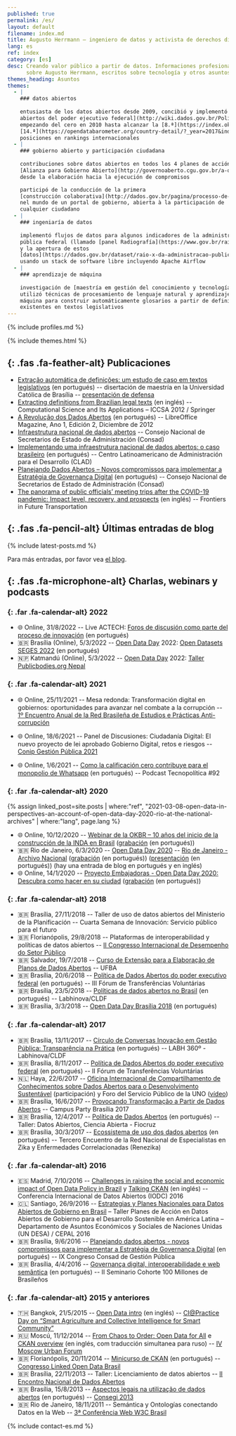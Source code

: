 ```yaml
---
published: true
permalink: /es/
layout: default
filename: index.md
title: Augusto Herrmann – ingeniero de datos y activista de derechos digitales
lang: es
ref: index
category: [es]
desc: Creando valor público a partir de datos. Informaciones profesionales
      sobre Augusto Herrmann, escritos sobre tecnología y otros asuntos.
themes_heading: Asuntos
themes:
  - |
    ### datos abiertos
    
    entusiasta de los datos abiertos desde 2009, concibió y implementó la [Política de Datos
    abiertos del poder ejecutivo federal](http://wiki.dados.gov.br/Politica-de-Dados-Abertos.ashx),
    empezando del cero en 2010 hasta alcanzar la [8.ª](https://index.okfn.org/place/br/) y la
    [14.ª](https://opendatabarometer.org/country-detail/?_year=2017&indicator=ODB&detail=BRA)
    posiciones en rankings internacionales
  - |
    ### gobierno abierto y participación ciudadana
    
    contribuciones sobre datos abiertos en todos los 4 planes de acción de la
    [Alianza para Gobierno Abierto](http://governoaberto.cgu.gov.br/a-ogp/o-que-e-a-iniciativa),
    desde la elaboración hacia la ejecución de compromisos

    participó de la conducción de la primera
    [construcción colaborativa](http://dados.gov.br/pagina/processo-de-participacao-social-da-inda)
    nel mundo de un portal de gobierno, abierta à la participación de
    cualquier ciudadano
  - |
    ### ingeniaría de datos
    
    implementó flujos de datos para algunos indicadores de la administración
    pública federal (llamado [panel Radiografía](https://www.gov.br/raio-x))
    y la apertura de estos
    [datos](https://dados.gov.br/dataset/raio-x-da-administracao-publica-federal),
    usando un stack de software libre incluyendo Apache Airflow
  - |
    ### aprendizaje de máquina
    
    investigación de [maestría em gestión del conocimiento y tecnología de la información](https://bdtd.ucb.br:8443/jspui/handle/123456789/1356)
    utilizó técnicas de procesamiento de lenguaje natural y aprendizaje de
    máquina para construir automáticamente glosarios a partir de definiciones
    existentes en textos legislativos
---
```


{% include profiles.md %}

{% include themes.html %}

<section id="publications">
<div class="container">

## *﻿*{: .fas .fa-feather-alt} Publicaciones

* [Extração automática de definições: um estudo de caso em textos legislativos](https://bdtd.ucb.br:8443/jspui/handle/123456789/1356) (en portugués) -- disertación de maestría en la Universidad Católica de Brasília -- [presentación de defensa](https://www.slideshare.net/AugustoHerrmannBatis/extrao-automtica-de-definies-um-estudo-de-caso-em-textos-legislativos)
* [Extracting definitions from Brazilian legal texts](http://link.springer.com/chapter/10.1007/978-3-642-31137-6_48) (en inglés) -- Computational Science and Its Applications – ICCSA 2012 / Springer
* [A Revolução dos Dados Abertos](https://pt-br.libreoffice.org/assets/Uploads/PT-BR-Documents/Magazine/LM-ED02.pdf) (en portugués) -- LibreOffice Magazine, Ano 1, Edición 2, Diciembre de 2012
* [Infraestrutura nacional de dados abertos](http://banco.consad.org.br/handle/123456789/854) -- Consejo Nacional de Secretarios de Estado de Administración (Consad)
* [Implementando uma infraestrutura nacional de dados abertos: o caso brasileiro](http://siare.clad.org/fulltext/0075041.pdf) (en portugués) -- Centro Latinoamericano de Administración para el Desarrollo (CLAD)
* [Planejando Dados Abertos – Novos compromissos para implementar a Estratégia de Governança Digital](http://consad.org.br/wp-content/uploads/2016/06/Painel-32-03.pdf) (en portugués) -- Consejo Nacional de Secretarios de Estado de Administración (Consad)
* [The panorama of public officials’ meeting trips after the COVID-19 pandemic: Impact level, recovery, and prospects](https://doi.org/10.3389/ffutr.2022.972133) (en inglés) -- Frontiers in Future Transportation

</div>
</section>

<section id="blog">
<div class="container">

## *﻿*{: .fas .fa-pencil-alt} Últimas entradas de blog

{% include latest-posts.md %}

Para más entradas, por favor vea [el blog](blog).

</div>
</section>

<section id="talks">
<div class="long-h">
<div class="container">

## *﻿*{: .fas .fa-microphone-alt} Charlas, webinars y podcasts

</div>
</div>
<div class="secondary-color">
<div class="container">

<div class="row">

<div class="col item">
<div class="content">

### *﻿*{: .far .fa-calendar-alt} 2022

* 🌐 Online, 31/8/2022 -- Live ACTECH:
  [Foros de discusión como parte del proceso de innovación](https://www.youtube.com/watch?v=d2z-TAjnWpA)
  (en portugués)
* 🇧🇷 Brasília (Online), 5/3/2022 -- [Open Data Day](https://opendataday.org/)
  2022:
  [Open Datasets SEGES 2022](https://economiagovbr.github.io/opendataday2022/)
  (en portugués)
* 🇳🇵 Katmandú (Online), 5/3/2022 -- [Open Data Day](https://opendataday.org/)
  2022:
  [Taller Publicbodies.org Nepal](https://github.com/augusto-herrmann/opendataday-publicbodies-nepal/)

</div>
</div>

<div class="col item">
<div class="content">

### *﻿*{: .far .fa-calendar-alt} 2021

* 🌐 Online, 25/11/2021 -- Mesa redonda: Transformación digital en
  gobiernos: oportunidades para avanzar nel combate a la corrupción --
[1º Encuentro Anual de la Red Brasileña de Estudios e Prácticas Anti-corrupción](https://transparenciainternacional.org.br/posts/brasil-passa-a-contar-com-rede-de-especialistas-para-estudar-a-corrupcao/)

* 🌐 Online, 18/6/2021 -- Panel de Discusiones: Ciudadanía Digital: El nuevo
  proyecto de lei aprobado Gobierno Digital, retos e riesgos --
  [Conip Gestión Pública 2021](https://www.conipevento.com.br/)

* 🌐 Online, 1/6/2021 -- [Como la calificación cero contribuye para el monopolio de Whatsapp](https://www.youtube.com/watch?v=gcJ7RnbMjE8) (en portugués)
  -- Podcast Tecnopolítica #92

</div>
</div>

<div class="col item">
<div class="content">

### *﻿*{: .far .fa-calendar-alt} 2020

{% assign linked_post=site.posts | where:"ref", "2021-03-08-open-data-in-perspectives-an-account-of-open-data-day-2020-rio-at-the-national-archives" | where:"lang", page.lang %}

* 🌐 Online, 10/12/2020 -- [Webinar de la OKBR – 10 años del inicio de la construcción de la INDA en Brasil](https://www.ok.org.br/noticia/webinar-celebra-10-anos-da-infraestrutura-nacional-de-dados-abertos-no-brasil/) ([grabación](https://www.youtube.com/watch?v=1rCsoU7XSdM) (en portugués))
* 🇧🇷 Rio de Janeiro, 6/3/2020 -- [Open Data Day 2020](https://opendataday.org)
  -- [Rio de Janeiro - Archivo Nacional](http://arquivonacional.gov.br/br/ultimas-noticias/2043-6-de-marco-open-data-day-no-arquivo-nacional)
  ([grabación](https://www.youtube.com/watch?v=-1mR2gz_4Hg) (en portugués))
  ([presentación](https://pt.slideshare.net/AugustoHerrmannBatis/open-data-day-2020-arquivo-nacional-rio-de-janeiro) (en portugués))
  (hay una entrada de blog en portugués y en inglés)
* 🌐 Online, 14/1/2020 -- [Proyecto Embajadoras - Open Data Day 2020: Descubra como hacer en su ciudad](https://embaixadoras.ok.org.br/civic%20tech/open%20data%20day%202020/2020/01/21/live-open-data-day-2020/) ([grabación](https://www.youtube.com/watch?v=MGceIuNm2xY) (en portugués))

</div>
</div>
<div class="col item">
<div class="content">

### *﻿*{: .far .fa-calendar-alt} 2018

* 🇧🇷 Brasília, 27/11/2018 -- Taller de uso de datos abiertos del Ministerio de la Planificación -- Cuarta Semana de Innovación: Servicio público para el futuro
* 🇧🇷 Florianópolis, 29/8/2018 -- Plataformas de interoperabilidad y políticas de datos abiertos -- [II Congresso Internacional de Desempenho do Setor Público](http://cidesp.com.br/index.php/Icidesp/index/pages/view/2cidesp-programacao)
* 🇧🇷 Salvador, 19/7/2018 -- [Curso de Extensão para a Elaboração de Planos de Dados Abertos](http://www.adm.ufba.br/pt-br/noticia/curso-extensao-plano-dados-abertos) -- UFBA
* 🇧🇷 Brasília, 20/6/2018 -- [Política de Dados Abertos do poder executivo federal](https://www.slideshare.net/AugustoHerrmannBatis/poltica-de-dados-abertos-do-poder-executivo-federal-102729913) (en portugués) -- III Fórum de Transferências Voluntárias
* 🇧🇷 Brasília, 23/5/2018 -- [Políticas de dados abertos no Brasil](https://www.slideshare.net/AugustoHerrmannBatis/polticas-de-dados-abertos) (en portugués) -- Labhinova/CLDF
* 🇧🇷 Brasília, 3/3/2018 -- [Open Data Day Brasília 2018](https://www.youtube.com/watch?v=Hl7vyxqKQEY) (en portugués)

</div>
</div>

</div>

<div class="row">

<div class="col item">
<div class="content">

### *﻿*{: .far .fa-calendar-alt} 2017

* 🇧🇷 Brasília, 13/11/2017 -- [Círculo de Conversas Inovação em Gestão Pública: Transparência na Prática](https://www.facebook.com/cldfnoticias/videos/566455077035715/) (en portugués) -- LABH 360º - Labhinova/CLDF
* 🇧🇷 Brasília, 8/11/2017 -- [Política de Dados Abertos do poder executivo federal](https://www.slideshare.net/AugustoHerrmannBatis/poltica-de-dados-abertos-ii-frum-de-transferncias-voluntrias-81763987) (en portugués) -- II Fórum de Transferências Voluntárias
* 🇳🇱 Haya, 22/6/2017 -- [Oficina Internacional de Compartilhamento de Conhecimentos sobre Dados Abertos para o Desenvolvimento Sustentável](https://publicadministration.un.org/en/news-and-events/calendar/ModuleID/1146/ItemID/2942/mctl/EventDetails) (participación) y Foro del Servicio Público de la UNO ([vídeo](https://www.youtube.com/watch?v=KTLoIHrSex0))
* 🇧🇷 Brasília, 16/6/2017 -- [Provocando Transformação a Partir de Dados Abertos](https://campuse.ro/events/campus-party-brasilia-2017/workshop/provocando-transformacao-a-partir-de-dados-abertos-como-o-serenata-de-amor-e-as-diferentonas-podem-inspirar-seu-modelo-de-negocios/) -- Campus Party Brasília 2017
* 🇧🇷 Brasília, 12/4/2017 -- [Política de Dados Abertos](https://www.slideshare.net/AugustoHerrmannBatis/oficina-dados-abertos-cincia-aberta-poltica-de-dados-abertos) (en portugués) -- Taller: Datos Abiertos, Ciencia Abierta - Fiocruz
* 🇧🇷 Brasília, 30/3/2017 -- [Ecossistema de uso dos dados abertos](https://www.slideshare.net/AugustoHerrmannBatis/ecossistema-de-uso-dos-dados-abertos) (en portugués) -- Tercero Encuentro de la Red Nacional de Especialistas en Zika y Enfermedades Correlacionadas (Renezika)

</div>
</div>
<div class="col item">
<div class="content">

### *﻿*{: .far .fa-calendar-alt} 2016

* 🇪🇸 Madrid, 7/10/2016 --
  [Challenges in raising the social and economic impact of Open Data Policy in Brazil](https://www.slideshare.net/AugustoHerrmannBatis/challenges-in-raising-the-social-and-economic-impact-of-open-data-policy-in-brazil-iodc-2016)
  y
  [Talking CKAN](https://www.youtube.com/watch?v=E-tbixWtypU)
  (en inglés) -- Conferencia Internacional de Datos Abiertos (IODC) 2016
* 🇨🇱 Santiago, 26/9/2016 --
  [Estrategias y Planes Nacionales para Datos Abiertos de Gobierno en Brasil](https://www.slideshare.net/AugustoHerrmannBatis/estrategias-y-planes-nacionales-para-datos-abiertos-de-gobierno-en-brasil)
  – Taller Planes de Acción en Datos Abiertos de Gobierno para el Desarrollo
  Sostenible en América Latina – Departamento de Asuntos Económicos y Sociales
  de Naciones Unidas (UN DESA) / CEPAL 2016
* 🇧🇷 Brasília, 9/6/2016 -- [Planejando dados abertos - novos compromissos para implementar a Estratégia de Governança Digital](https://www.slideshare.net/AugustoHerrmannBatis/planejando-dados-abertos-novos-compromissos-para-implementar-a-estratgia-de-governana-digital) (en portugués) -- IX Congreso Consad de Gestión Pública
* 🇧🇷 Brasília, 4/4/2016 -- [Governança digital, interoperabilidade e web semântica](https://www.slideshare.net/AugustoHerrmannBatis/governana-digital-interoperabilidade-e-web-semntica-ii-seminrio-coorte-100-milhes-de-brasileiros) (en portugués) -- II Seminario Cohorte 100 Millones de Brasileños

</div>
</div>

<div class="col item">
<div class="content">

### *﻿*{: .far .fa-calendar-alt} 2015 y anteriores

* 🇹🇭 Bangkok, 21/5/2015 -- [Open Data intro](https://www.youtube.com/watch?v=NQTuBuvBfrM) (en inglés) -- [CI@Practice Day on “Smart Agriculture and Collective Intelligence for Smart Community”](https://uknowcoe.wordpress.com/2015/05/21/%E0%B8%AA%E0%B8%B1%E0%B8%A1%E0%B8%A1%E0%B8%99%E0%B8%B2%E0%B9%80%E0%B8%8A%E0%B8%B4%E0%B8%87%E0%B8%9B%E0%B8%8F%E0%B8%B4%E0%B8%9A%E0%B8%B1%E0%B8%95%E0%B8%B4%E0%B8%81%E0%B8%B2%E0%B8%A3-cipractice-day-on/)
* 🇷🇺 Moscú, 11/12/2014 -- [From Chaos to Order: Open Data for All](https://www.youtube.com/watch?v=vYU6-BRyjXA) e [CKAN overview](https://www.slideshare.net/AugustoHerrmannBatis/ckan-overview) (en inglés, com traducción simultanea para ruso) -- [IV Moscow Urban Forum](https://mosurbanforum.com/archive/2014/)
* 🇧🇷 Florianópolis, 20/11/2014 -- [Minicurso de CKAN](https://www.slideshare.net/AugustoHerrmannBatis/minicurso-de-ckan) (en portugués) -- [Congresso Linked Open Data Brasil](https://noticias.ufsc.br/2014/11/ufsc-recebe-congresso-brasileiro-linked-open-data-de-19-a-21-de-novembro/)
* 🇧🇷 Brasília, 22/11/2013 -- Taller: Licenciamiento de datos abiertos -- [II Encontro Nacional de Dados Abertos](http://wiki.dados.gov.br/II-Encontro-Nacional-de-Dados-Abertos.ashx)
* 🇧🇷 Brasília, 15/8/2013 -- [Aspectos legais na utilização de dados abertos](https://www.slideshare.net/AugustoHerrmannBatis/aspectos-legais-na-utilizao-de-dados-abertos) (en portugués) -- [Consegi 2013](https://blog.consegi.gov.br/post/58364990791/voc%C3%AA-sabe-o-que-s%C3%A3o-dados-abertos)
* 🇧🇷 Rio de Janeiro, 18/11/2011 -- Semántica y Ontologías conectando Datos en la Web -- [3ª Conferência Web W3C Brasil](https://conferenciaweb.w3c.br/2011/)	

</div>
</div>

</div>

</div>
</div>
</section>

<footer>

{% include contact-es.md %}

</footer>
